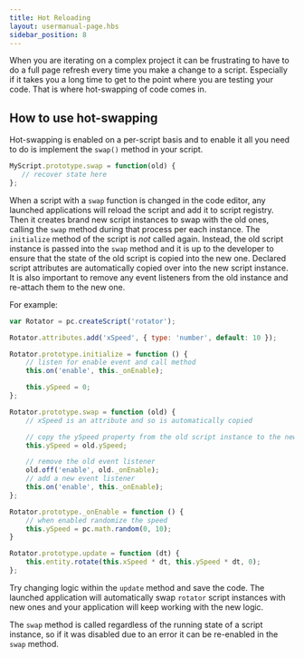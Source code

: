 ```yaml
---
title: Hot Reloading
layout: usermanual-page.hbs
sidebar_position: 8
---
```


When you are iterating on a complex project it can be frustrating to have to do a full page refresh every time you make a change to a script. Especially if it takes you a long time to get to the point where you are testing your code. That is where hot-swapping of code comes in.

## How to use hot-swapping

Hot-swapping is enabled on a per-script basis and to enable it all you need to do is implement the `swap()` method in your script.

```javascript
MyScript.prototype.swap = function(old) {
   // recover state here
};
```

When a script with a `swap` function is changed in the code editor, any launched applications will reload the script and add it to script registry. Then it creates brand new script instances to swap with the old ones, calling the `swap` method during that process per each instance. The `initialize` method of the script is *not* called again. Instead, the old script instance is passed into the `swap` method and it is up to the developer to ensure that the state of the old script is copied into the new one. Declared script attributes are automatically copied over into the new script instance. It is also important to remove any event listeners from the old instance and re-attach them to the new one.

For example:

```javascript
var Rotator = pc.createScript('rotator');

Rotator.attributes.add('xSpeed', { type: 'number', default: 10 });

Rotator.prototype.initialize = function () {
    // listen for enable event and call method
    this.on('enable', this._onEnable);

    this.ySpeed = 0;
};

Rotator.prototype.swap = function (old) {
    // xSpeed is an attribute and so is automatically copied

    // copy the ySpeed property from the old script instance to the new one
    this.ySpeed = old.ySpeed;

    // remove the old event listener
    old.off('enable', old._onEnable);
    // add a new event listener
    this.on('enable', this._onEnable);
};

Rotator.prototype._onEnable = function () {
    // when enabled randomize the speed
    this.ySpeed = pc.math.random(0, 10);
}

Rotator.prototype.update = function (dt) {
    this.entity.rotate(this.xSpeed * dt, this.ySpeed * dt, 0);
};
```

Try changing logic within the `update` method and save the code. The launched application will automatically swap `rotator` script instances with new ones and your application will keep working with the new logic.

The `swap` method is called regardless of the running state of a script instance, so if it was disabled due to an error it can be re-enabled in the `swap` method.
